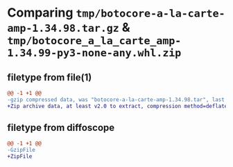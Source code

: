 # Comparing `tmp/botocore-a-la-carte-amp-1.34.98.tar.gz` & `tmp/botocore_a_la_carte_amp-1.34.99-py3-none-any.whl.zip`

## filetype from file(1)

```diff
@@ -1 +1 @@
-gzip compressed data, was "botocore-a-la-carte-amp-1.34.98.tar", last modified: Sat May  4 01:01:16 2024, max compression
+Zip archive data, at least v2.0 to extract, compression method=deflate
```

## filetype from diffoscope

```diff
@@ -1 +1 @@
-GzipFile
+ZipFile
```

